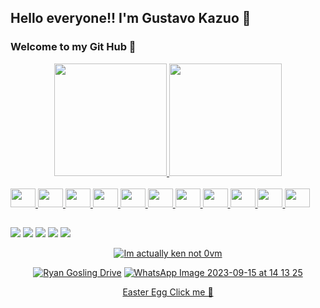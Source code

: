 <link rel="stylesheet" href="https://cdn.jsdelivr.net/gh/devicons/devicon@v2.15.1/devicon.min.css">     


## Hello everyone!! I'm Gustavo Kazuo 👋 
### Welcome to my Git Hub 🌱



<!--
**kazuohagy/kazuohagy** is a ✨ _special_ ✨ repository because its `README.md` (this file) appears on your GitHub profile.

Here are some ideas to get you started:

- 🔭 I’m currently working on ...
- 🌱 I’m currently learning ...
- 👯 I’m looking to collaborate on ...
- 🤔 I’m looking for help with ...
- 💬 Ask me about ...
- 📫 How to reach me: ...
- 😄 Pronouns: ...
- ⚡ Fun fact: ...

- 👩‍💻 Trabalho atualmente no Affinity Seguro de Viagem

- 🧠 Estou aprendendo ASP Classic, C#, .NET

- 👯‍♀️ Procuro colaborar em o que eu puder ajudar

- 🤔 Procuro ajuda com IA

- 💬 Me pergunte sobre Jogos do Mario :video_game:

- 📫 Como entrar em contato comigo: kazuo.hagy@gmail.com

- 😄 Pronomes: Ele/Dele

- ⚡️ Fatos engraçados: Se o cérebro humano fosse um computador, ele poderia realizar 38 mil trilhões de operações por segundo. Aliás, o supercomputador mais poderoso do mundo, BlueGene, pode gerenciar apenas 0,002% disso.
 
-->
<div align="center">
  <a href="https://github.com/kazuohagy">
    <!--<img height="180em" src="https://github-readme-stats.vercel.app/api?username=kazuohagy&show_icons=true&theme=dark&include_all_commits=true&count_private=true"/>-->
  <img height="180em" src="https://github-readme-stats.vercel.app/api?username=kazuohagy&show_icons=true&theme=dark&count_private=true&include_all_commits=true"/>
  <img height="180em" src="https://github-readme-stats.vercel.app/api/top-langs/?username=kazuohagy&layout=compact&langs_count=8&theme=dark"/>
</div>

<div style="diplay: inline_block"><br>
  <img  height="30" width="40" src="https://cdn.jsdelivr.net/gh/devicons/devicon/icons/java/java-original.svg" /> 
  <img  height="30" width="40" src="https://cdn.jsdelivr.net/gh/devicons/devicon/icons/swift/swift-original.svg" />  
  <img  height="30" width="40" src="https://cdn.jsdelivr.net/gh/devicons/devicon/icons/react/react-original.svg" />  
  <img  height="30" width="40" src="https://cdn.jsdelivr.net/gh/devicons/devicon/icons/typescript/typescript-original.svg" />  
  <img  height="30" width="40" src="https://cdn.jsdelivr.net/gh/devicons/devicon/icons/javascript/javascript-original.svg" />  
  <img  height="30" width="40" src="https://cdn.jsdelivr.net/gh/devicons/devicon/icons/html5/html5-original.svg" />  
  <img  height="30" width="40" src="https://cdn.jsdelivr.net/gh/devicons/devicon/icons/css3/css3-original.svg" />  
  <img  height="30" width="40" src="https://cdn.jsdelivr.net/gh/devicons/devicon/icons/mysql/mysql-original.svg" />  
  <img  height="30" width="40" src="https://cdn.jsdelivr.net/gh/devicons/devicon/icons/firebase/firebase-plain.svg" /> 
  <img  height="30" width="40" src="https://cdn.jsdelivr.net/gh/devicons/devicon/icons/vuejs/vuejs-original.svg" />  
  <img  height="30" width="40" src="https://cdn.jsdelivr.net/gh/devicons/devicon/icons/dotnetcore/dotnetcore-original.svg" /> 
  
  
</div>

##  
  
<div>
    <a href="https://www.linkedin.com/in/gustavo-kazuo-dantas-hagy-92a2511b9/"><img src="https://img.shields.io/badge/LinkedIn-0077B5?style=for-the-badge&logo=linkedin&logoColor=white" target="_blank"></a>
   <a href="https://www.youtube.com/channel/UC75nm2VMeAOwZmRR2tKIR7g" target="_blank"><img src="https://img.shields.io/badge/YouTube-FF0000?style=for-the-badge&logo=youtube&logoColor=white" target="_blank"></a>
  <a href="https://instagram.com/kazuo.dantas" target="_blank"><img src="https://img.shields.io/badge/-Instagram-%23E4405F?style=for-the-badge&logo=instagram&logoColor=white" target="_blank"></a>
 	<a href="https://www.twitch.tv/japaaranha" target="_blank"><img src="https://img.shields.io/badge/Twitch-9146FF?style=for-the-badge&logo=twitch&logoColor=white" target="_blank"></a>
  <a href = "mailto:kazuo.dantas@gmail.com"><img src="https://img.shields.io/badge/-Gmail-%23333?style=for-the-badge&logo=gmail&logoColor=white" target="_blank"></a>
</div>


 <div align="center">

 [![Im actually ken not 0vm](https://cdn.discordapp.com/attachments/1131513718363127919/1134424542027206656/ezgif.com-optimize.gif)](https://youtu.be/ruawVE5GwM8)

</div>



<div align="center">
 
  [![Ryan Gosling Drive](https://media.tenor.com/oD-37469E8YAAAAC/ryan-gosling-drive.gif)](https://youtu.be/PJEJHU7wYxs)
  [![WhatsApp Image 2023-09-15 at 14 13 25](https://giffiles.alphacoders.com/207/207125.gif)](https://www.youtube.com/watch?v=Gxp0HgHpkhA)

  
  [Easter Egg Click me 🥚](https://www.youtube.com/watch?v=dQw4w9WgXcQ)


</div>


  
